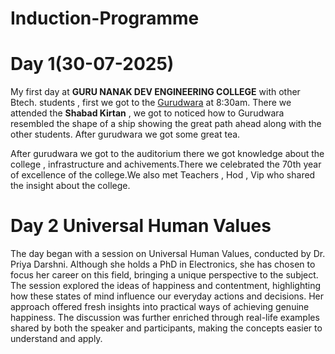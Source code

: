 # Induction-Programme

# Day 1(30-07-2025)

My first day at **GURU NANAK DEV ENGINEERING COLLEGE** with other Btech. students , first we got to the <ins>Gurudwara</ins> at 8:30am. There we attended the **Shabad Kirtan** , we got to noticed how to Gurudwara resembled the shape of a ship showing the great path ahead along with the other students. After gurudwara we got some great tea.

After gurudwara we got to the auditorium there we got knowledge about the college , infrastructure and achivements.There we celebrated the 70th year of excellence of the college.We also met Teachers , Hod , Vip who shared the insight about the college. 

# Day 2 Universal Human Values 

The day began with a session on Universal Human Values, conducted by Dr. Priya Darshni. Although she holds a PhD in Electronics, she has chosen to focus her career on this field, bringing a unique perspective to the subject. The session explored the ideas of happiness and contentment, highlighting how these states of mind influence our everyday actions and decisions. Her approach offered fresh insights into practical ways of achieving genuine happiness. The discussion was further enriched through real-life examples shared by both the speaker and participants, making the concepts easier to understand and apply.


